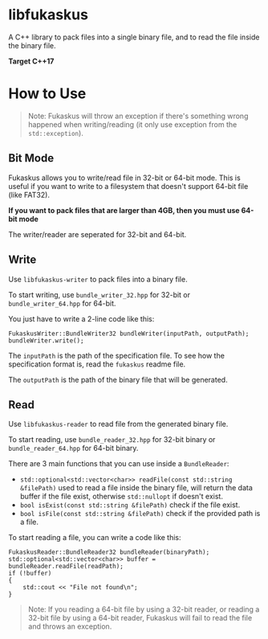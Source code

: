 # libfukaskus

A C++ library to pack files into a single binary file, and to read the file inside the binary file. 

**Target C++17**

# How to Use

> Note: Fukaskus will throw an exception if there's something wrong happened when writing/reading (it only use exception from the `std::exception`).

## Bit Mode

Fukaskus allows you to write/read file in 32-bit or 64-bit mode. This is useful if you want to write to a filesystem that doesn't support 64-bit file (like FAT32).

**If you want to pack files that are larger than 4GB, then you must use 64-bit mode**

The writer/reader are seperated for 32-bit and 64-bit.

## Write

Use `libfukaskus-writer` to pack files into a binary file. 

To start writing, use `bundle_writer_32.hpp` for 32-bit or `bundle_writer_64.hpp` for 64-bit.

You just have to write a 2-line code like this:
```
FukaskusWriter::BundleWriter32 bundleWriter(inputPath, outputPath);
bundleWriter.write();
```

The `inputPath` is the path of the specification file. To see how the specification format is, read the `fukaskus` readme file.

The `outputPath` is the path of the binary file that will be generated.


## Read

Use `libfukaskus-reader` to read file from the generated binary file.

To start reading, use `bundle_reader_32.hpp` for 32-bit binary or `bundle_reader_64.hpp` for 64-bit binary.

There are 3 main functions that you can use inside a `BundleReader`:

- `std::optional<std::vector<char>> readFile(const std::string &filePath)` used to read a file inside the binary file, will return the data buffer if the file exist, otherwise `std::nullopt` if doesn't exist.
- `bool isExist(const std::string &filePath)` check if the file exist.
- `bool isFile(const std::string &filePath)` check if the provided path is a file.


To start reading a file, you can write a code like this:
```
FukaskusReader::BundleReader32 bundleReader(binaryPath);
std::optional<std::vector<char>> buffer = bundleReader.readFile(readPath);
if (!buffer)
{
    std::cout << "File not found\n";
}
```

> Note: If you reading a 64-bit file by using a 32-bit reader, or reading a 32-bit file by using a 64-bit reader, Fukaskus will fail to read the file and throws an exception.